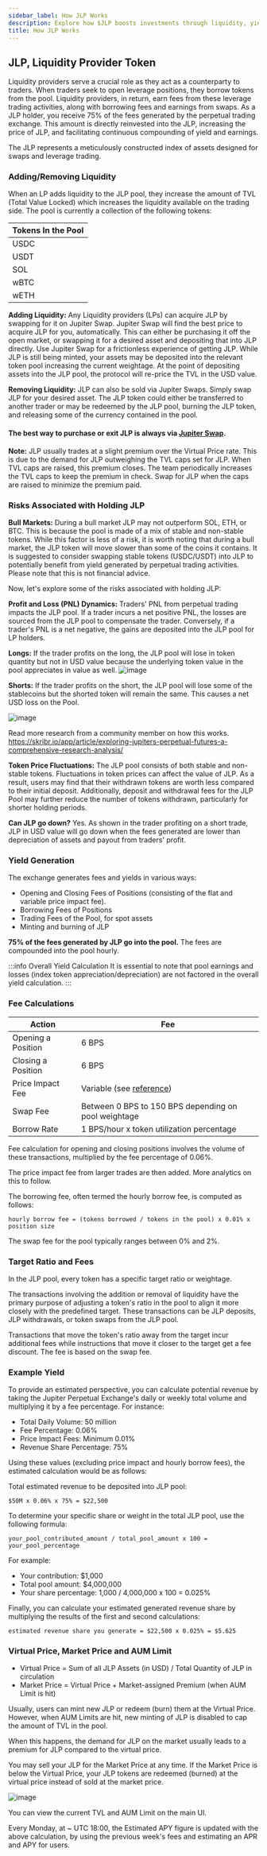 ```yaml
---
sidebar_label: How JLP Works
description: Explore how $JLP boosts investments through liquidity, yield strategies, and trading. Learn essential fee and risk management tips.
title: How JLP Works
---
```


<head>
    <title>How $JLP Works: Key Insights on Liquidity & Yield | Jupiter Station</title>
    <meta name="twitter:card" content="summary" />
</head>

## JLP, Liquidity Provider Token

Liquidity providers serve a crucial role as they act as a counterparty to traders. When traders seek to open leverage positions, they borrow tokens from the pool. Liquidity providers, in return, earn fees from these leverage trading activities, along with borrowing fees and earnings from swaps. As a JLP holder, you receive 75% of the fees generated by the perpetual trading exchange. This amount is directly reinvested into the JLP, increasing the price of JLP, and facilitating continuous compounding of yield and earnings.

The JLP represents a meticulously constructed index of assets designed for swaps and leverage trading. 

### Adding/Removing Liquidity

When an LP adds liquidity to the JLP pool, they increase the amount of TVL (Total Value Locked) which increases the liquidity available on the trading side. The pool is currently a collection of the following tokens:

| Tokens In the Pool |
| ------------------ |
| USDC       |
| USDT       |
| SOL        | 
| wBTC       | 
| wETH       | 

**Adding Liquidity:** Any Liquidity providers (LPs) can acquire JLP by swapping for it on Jupiter Swap. Jupiter Swap will find the best price to acquire JLP for you, automatically. This can either be purchasing it off the open market, or swapping it for a desired asset and depositing that into JLP directly. Use Jupiter Swap for a frictionless experience of getting JLP. While JLP is still being minted, your assets may be deposited into the relevant token pool increasing the current weightage. At the point of depositing assets into the JLP pool, the protocol will re-price the TVL in the USD value.

**Removing Liquidity:** JLP can also be sold via Jupiter Swaps. Simply swap JLP for your desired asset. The JLP token could either be transferred to another trader or may be redeemed by the JLP pool, burning the JLP token, and releasing some of the currency contained in the pool.

#### The best way to purchase or exit JLP is always via [Jupiter Swap](https://jup.ag/swap/USDC-JLP).

**Note:** JLP usually trades at a slight premium over the Virtual Price rate. This is due to the demand for JLP outweighing the TVL caps set for JLP. When TVL caps are raised, this premium closes. The team periodically increases the TVL caps to keep the premium in check. Swap for JLP when the caps are raised to minimize the premium paid.

### Risks Associated with Holding JLP

**Bull Markets:** During a bull market JLP may not outperform SOL, ETH, or BTC. This is because the pool is made of a mix of stable and non-stable tokens. While this factor is less of a risk, it is worth noting that during a bull market, the JLP token will move slower than some of the coins it contains. It is suggested to consider swapping stable tokens (USDC/USDT) into JLP to potentially benefit from yield generated by perpetual trading activities. Please note that this is not financial advice.

Now, let's explore some of the risks associated with holding JLP:

**Profit and Loss (PNL) Dynamics:** Traders' PNL from perpetual trading impacts the JLP pool. If a trader incurs a net positive PNL, the losses are sourced from the JLP pool to compensate the trader. Conversely, if a trader's PNL is a net negative, the gains are deposited into the JLP pool for LP holders.

**Longs:** If the trader profits on the long, the JLP pool will lose in token quantity but not in USD value because the underlying token value in the pool appreciates in value as well.
![image](jlp-long-scenarios.png)

**Shorts:** If the trader profits on the short, the JLP pool will lose some of the stablecoins but the shorted token will remain the same. This causes a net USD loss on the Pool.

![image](jlp-short-scenarios.png)

Read more research from a community member on how this works. https://skribr.io/app/article/exploring-jupiters-perpetual-futures-a-comprehensive-research-analysis/

**Token Price Fluctuations:** The JLP pool consists of both stable and non-stable tokens. Fluctuations in token prices can affect the value of JLP. As a result, users may find that their withdrawn tokens are worth less compared to their initial deposit. Additionally, deposit and withdrawal fees for the JLP Pool may further reduce the number of tokens withdrawn, particularly for shorter holding periods.

**Can JLP go down?** Yes. As shown in the trader profiting on a short trade, JLP in USD value will go down when the fees generated are lower than depreciation of assets and payout from traders' profit.

### Yield Generation

The exchange generates fees and yields in various ways:

- Opening and Closing Fees of Positions (consisting of the flat and variable price impact fee).
- Borrowing Fees of Positions
- Trading Fees of the Pool, for spot assets
- Minting and burning of JLP

**75% of the fees generated by JLP go into the pool.** The fees are compounded into the pool hourly. 

:::info Overall Yield Calculation
It is essential to note that pool earnings and losses (index token appreciation/depreciation) are not factored in the overall yield calculation.
:::

### Fee Calculations

| Action             | Fee                                                                        |
| ------------------ | -------------------------------------------------------------------------- |
| Opening a Position | 6 BPS                                                                     |
| Closing a Position | 6 BPS                                                                     |
| Price Impact Fee   | Variable (see [reference](../perpetual-exchange/trading#price-impact-fee)) |
| Swap Fee           | Between 0 BPS to 150 BPS depending on pool weightage                       |
| Borrow Rate        | 1 BPS/hour x token utilization percentage                                  |

Fee calculation for opening and closing positions involves the volume of these transactions, multiplied by the fee percentage of 0.06%.

The price impact fee from larger trades are then added. More analytics on this to follow.

The borrowing fee, often termed the hourly borrow fee, is computed as follows:

```
hourly borrow fee = (tokens borrowed / tokens in the pool) x 0.01% x position size
```

The swap fee for the pool typically ranges between 0% and 2%.

### Target Ratio and Fees

In the JLP pool, every token has a specific target ratio or weightage.

The transactions involving the addition or removal of liquidity have the primary purpose of adjusting a token's ratio in the pool to align it more closely with the predefined target. These transactions can be JLP deposits, JLP withdrawals, or token swaps from the JLP pool.

Transactions that move the token's ratio away from the target incur additional fees while instructions that move it closer to the target get a fee discount. The fee is based on the swap fee.

### Example Yield

To provide an estimated perspective, you can calculate potential revenue by taking the Jupiter Perpetual Exchange's daily or weekly total volume and multiplying it by a fee percentage. For instance:

- Total Daily Volume: 50 million
- Fee Percentage: 0.06%
- Price Impact Fees: Minimum 0.01%
- Revenue Share Percentage: 75%

Using these values (excluding price impact and hourly borrow fees), the estimated calculation would be as follows:

Total estimated revenue to be deposited into JLP pool:

```
$50M x 0.06% x 75% = $22,500
```

To determine your specific share or weight in the total JLP pool, use the following formula:

```
your_pool_contributed_amount / total_pool_amount x 100 = your_pool_percentage
```

For example:

- Your contribution: $1,000
- Total pool amount: $4,000,000
- Your share percentage: 1,000 / 4,000,000 x 100 = 0.025%

Finally, you can calculate your estimated generated revenue share by multiplying the results of the first and second calculations:

```
estimated revenue share you generate = $22,500 x 0.025% = $5.625
```



### Virtual Price, Market Price and AUM Limit

- Virtual Price = Sum of all JLP Assets (in USD) / Total Quantity of JLP in circulation
- Market Price = Virtual Price + Market-assigned Premium (when AUM Limit is hit)

Usually, users can mint new JLP or redeem (burn) them at the Virtual Price. However, when AUM Limits are hit, new minting of JLP is disabled to cap the amount of TVL in the pool.

When this happens, the demand for JLP on the market usually leads to a premium for JLP compared to the virtual price.

You may sell your JLP for the Market Price at any time. If the Market Price is below the Virtual Price, your JLP tokens are redeemed (burned) at the virtual price instead of sold at the market price.

![image](../img/jlp/jlp-TVL.png)

You can view the current TVL and AUM Limit on the main UI.

Every Monday, at ~ UTC 18:00, the Estimated APY figure is updated with the above calculation, by using the previous week's fees and estimating an APR and APY for users.
